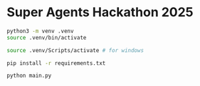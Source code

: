 # Super Agents Hackathon 2025

```bash
python3 -m venv .venv
source .venv/bin/activate

source .venv/Scripts/activate # for windows

pip install -r requirements.txt

python main.py
```